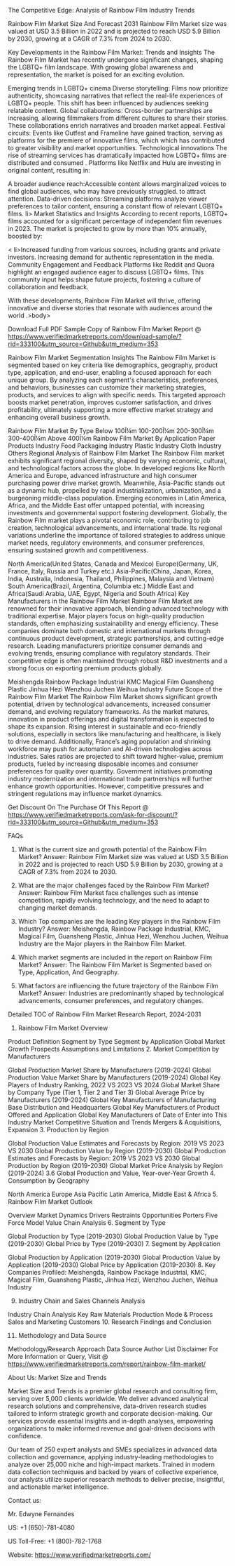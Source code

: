 The Competitive Edge: Analysis of Rainbow Film Industry Trends


Rainbow Film Market Size And Forecast 2031
Rainbow Film Market size was valued at USD 3.5 Billion in 2022 and is projected to reach USD 5.9 Billion by 2030, growing at a CAGR of 7.3% from 2024 to 2030.

Key Developments in the Rainbow Film Market: Trends and Insights
The Rainbow Film Market has recently undergone significant changes, shaping the LGBTQ+ film landscape. With growing global awareness and representation, the market is poised for an exciting evolution.

Emerging trends in LGBTQ+ cinema
Diverse storytelling: Films now prioritize authenticity, showcasing narratives that reflect the real-life experiences of LGBTQ+ people. This shift has been influenced by audiences seeking relatable content.
Global collaborations: Cross-border partnerships are increasing, allowing filmmakers from different cultures to share their stories. These collaborations enrich narratives and broaden market appeal.
Festival circuits: Events like Outfest and Frameline have gained traction, serving as platforms for the premiere of innovative films, which which has contributed to greater visibility and market opportunities.
Technological innovations
The rise of streaming services has dramatically impacted how LGBTQ+ films are distributed and consumed . Platforms like Netflix and Hulu are investing in original content, resulting in:

A broader audience reach:Accessible content allows marginalized voices to find global audiences, who may have previously struggled. to attract attention.
Data-driven decisions: Streaming platforms analyze viewer preferences to tailor content, ensuring a constant flow of relevant LGBTQ+ films.
li>
Market Statistics and Insights
According to recent reports, LGBTQ+ films accounted for a significant percentage of independent film revenues in 2023. The market is projected to grow by more than 10% annually, boosted by:

< li>Increased funding from various sources, including grants and private investors.
Increasing demand for authentic representation in the media.
Community Engagement and Feedback
Platforms like Reddit and Quora highlight an engaged audience eager to discuss LGBTQ+ films. This community input helps shape future projects, fostering a culture of collaboration and feedback.

With these developments, Rainbow Film Market will thrive, offering innovative and diverse stories that resonate with audiences around the world .>body>

Download Full PDF Sample Copy of Rainbow Film Market Report @ https://www.verifiedmarketreports.com/download-sample/?rid=333100&utm_source=Github&utm_medium=353

Rainbow Film Market Segmentation Insights
The Rainbow Film Market is segmented based on key criteria like demographics, geography, product type, application, and end-user, enabling a focused approach for each unique group. By analyzing each segment's characteristics, preferences, and behaviors, businesses can customize their marketing strategies, products, and services to align with specific needs. This targeted approach boosts market penetration, improves customer satisfaction, and drives profitability, ultimately supporting a more effective market strategy and enhancing overall business growth.

Rainbow Film Market By Type
Below 100Î¼m
100-200Î¼m
200-300Î¼m
300-400Î¼m
Above 400Î¼m
Rainbow Film Market By Application
Paper Products Industry
Food Packaging Industry
Plastic Industry
Cloth Industry
Others
Regional Analysis of Rainbow Film Market
The Rainbow Film market exhibits significant regional diversity, shaped by varying economic, cultural, and technological factors across the globe. In developed regions like North America and Europe, advanced infrastructure and high consumer purchasing power drive market growth. Meanwhile, Asia-Pacific stands out as a dynamic hub, propelled by rapid industrialization, urbanization, and a burgeoning middle-class population. Emerging economies in Latin America, Africa, and the Middle East offer untapped potential, with increasing investments and governmental support fostering development. Globally, the Rainbow Film market plays a pivotal economic role, contributing to job creation, technological advancements, and international trade. Its regional variations underline the importance of tailored strategies to address unique market needs, regulatory environments, and consumer preferences, ensuring sustained growth and competitiveness.

North America(United States, Canada and Mexico)
Europe(Germany, UK, France, Italy, Russia and Turkey etc.)
Asia-Pacific(China, Japan, Korea, India, Australia, Indonesia, Thailand, Philippines, Malaysia and Vietnam)
South America(Brazil, Argentina, Columbia etc.)
Middle East and Africa(Saudi Arabia, UAE, Egypt, Nigeria and South Africa)
Key Manufacturers in the Rainbow Film Market
Rainbow Film Market are renowned for their innovative approach, blending advanced technology with traditional expertise. Major players focus on high-quality production standards, often emphasizing sustainability and energy efficiency. These companies dominate both domestic and international markets through continuous product development, strategic partnerships, and cutting-edge research. Leading manufacturers prioritize consumer demands and evolving trends, ensuring compliance with regulatory standards. Their competitive edge is often maintained through robust R&D investments and a strong focus on exporting premium products globally.

Meishengda
Rainbow Package Industrial
KMC
Magical Film
Guansheng Plastic
Jinhua Hezi
Wenzhou Juchen
Weihua Industry
Future Scope of the Rainbow Film Market
The Rainbow Film Market shows significant growth potential, driven by technological advancements, increased consumer demand, and evolving regulatory frameworks. As the market matures, innovation in product offerings and digital transformation is expected to shape its expansion. Rising interest in sustainable and eco-friendly solutions, especially in sectors like manufacturing and healthcare, is likely to drive demand. Additionally, France’s aging population and shrinking workforce may push for automation and AI-driven technologies across industries. Sales ratios are projected to shift toward higher-value, premium products, fueled by increasing disposable incomes and consumer preferences for quality over quantity. Government initiatives promoting industry modernization and international trade partnerships will further enhance growth opportunities. However, competitive pressures and stringent regulations may influence market dynamics.

Get Discount On The Purchase Of This Report @ https://www.verifiedmarketreports.com/ask-for-discount/?rid=333100&utm_source=Github&utm_medium=353

FAQs
1. What is the current size and growth potential of the Rainbow Film Market?
Answer: Rainbow Film Market size was valued at USD 3.5 Billion in 2022 and is projected to reach USD 5.9 Billion by 2030, growing at a CAGR of 7.3% from 2024 to 2030.

2. What are the major challenges faced by the Rainbow Film Market?
Answer: Rainbow Film Market face challenges such as intense competition, rapidly evolving technology, and the need to adapt to changing market demands.

3. Which Top companies are the leading Key players in the Rainbow Film Industry?
Answer: Meishengda, Rainbow Package Industrial, KMC, Magical Film, Guansheng Plastic, Jinhua Hezi, Wenzhou Juchen, Weihua Industry are the Major players in the Rainbow Film Market.

4. Which market segments are included in the report on Rainbow Film Market?
Answer: The Rainbow Film Market is Segmented based on Type, Application, And Geography.

5. What factors are influencing the future trajectory of the Rainbow Film Market?
Answer: Industries are predominantly shaped by technological advancements, consumer preferences, and regulatory changes.

Detailed TOC of Rainbow Film Market Research Report, 2024-2031
1. Rainbow Film Market Overview

Product Definition
Segment by Type
Segment by Application
Global Market Growth Prospects
Assumptions and Limitations
2. Market Competition by Manufacturers

Global Production Market Share by Manufacturers (2019-2024)
Global Production Value Market Share by Manufacturers (2019-2024)
Global Key Players of Industry Ranking, 2022 VS 2023 VS 2024
Global Market Share by Company Type (Tier 1, Tier 2 and Tier 3)
Global Average Price by Manufacturers (2019-2024)
Global Key Manufacturers of Manufacturing Base Distribution and Headquarters
Global Key Manufacturers of Product Offered and Application
Global Key Manufacturers of Date of Enter into This Industry
Market Competitive Situation and Trends
Mergers & Acquisitions, Expansion
3. Production by Region

Global Production Value Estimates and Forecasts by Region: 2019 VS 2023 VS 2030
Global Production Value by Region (2019-2030)
Global Production Estimates and Forecasts by Region: 2019 VS 2023 VS 2030
Global Production by Region (2019-2030)
Global Market Price Analysis by Region (2019-2024) 3.6 Global Production and Value, Year-over-Year Growth
4. Consumption by Geography

North America
Europe
Asia Pacific
Latin America, Middle East & Africa
5. Rainbow Film Market Outlook

Overview
Market Dynamics
Drivers
Restraints
Opportunities
Porters Five Force Model
Value Chain Analysis 
6. Segment by Type

Global Production by Type (2019-2030)
Global Production Value by Type (2019-2030)
Global Price by Type (2019-2030)
7. Segment by Application

Global Production by Application (2019-2030)
Global Production Value by Application (2019-2030)
Global Price by Application (2019-2030)
8. Key Companies Profiled: Meishengda, Rainbow Package Industrial, KMC, Magical Film, Guansheng Plastic, Jinhua Hezi, Wenzhou Juchen, Weihua Industry

9. Industry Chain and Sales Channels Analysis

Industry Chain Analysis
Key Raw Materials
Production Mode & Process
Sales and Marketing
Customers
10. Research Findings and Conclusion

11. Methodology and Data Source

Methodology/Research Approach
Data Source
Author List
Disclaimer
For More Information or Query, Visit @ https://www.verifiedmarketreports.com/report/rainbow-film-market/

About Us: Market Size and Trends

Market Size and Trends is a premier global research and consulting firm, serving over 5,000 clients worldwide. We deliver advanced analytical research solutions and comprehensive, data-driven research studies tailored to inform strategic growth and corporate decision-making. Our services provide essential insights and in-depth analyses, empowering organizations to make informed revenue and goal-driven decisions with confidence.

Our team of 250 expert analysts and SMEs specializes in advanced data collection and governance, applying industry-leading methodologies to analyze over 25,000 niche and high-impact markets. Trained in modern data collection techniques and backed by years of collective experience, our analysts utilize superior research methods to deliver precise, insightful, and actionable market intelligence.

Contact us:

Mr. Edwyne Fernandes

US: +1 (650)-781-4080

US Toll-Free: +1 (800)-782-1768

Website: https://www.verifiedmarketreports.com/
